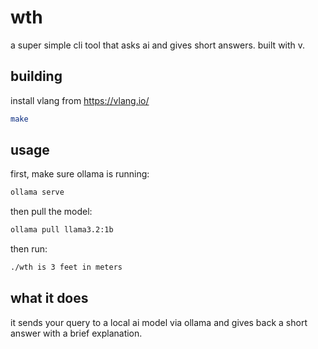 # wth

a super simple cli tool that asks ai and gives short answers. built with v.

## building

install vlang from https://vlang.io/

```bash
make
```

## usage

first, make sure ollama is running:

```bash
ollama serve
```

then pull the model:

```bash
ollama pull llama3.2:1b
```

then run:

```bash
./wth is 3 feet in meters
```

## what it does

it sends your query to a local ai model via ollama and gives back a short answer with a brief explanation.
